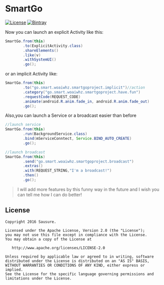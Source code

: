 # SmartGo
[![License](https://img.shields.io/badge/license-Apache%202.0-blue.svg)](https://github.com/Sausure/SmartGo/blob/master/LICENSE.txt)
[![Bintray](https://img.shields.io/bintray/v/sausure/maven/SmartGo.svg?maxAge=2592000)](https://github.com/Sausure/SmartGo)

Now you can launch an explicit Activity like this:
```java
SmartGo.from(this)
        .to(ExplicitActivity.class)
        .shareElements()
        .like(v)
        .withSystemUI()
        .go();
```
or an implicit Activity like:
```java
SmartGo.from(this)
        .to("go.smart.woaiwhz.smartgoproject.implicit")//action
        .category("go.smart.woaiwhz.smartgoproject.have.fun")
        .requestCode(REQUEST_CODE)
        .animate(android.R.anim.fade_in, android.R.anim.fade_out)
        .go();
```
Also,you can launch a Service or a broadcast easier than before
```java
//launch service
SmartGo.from(this)
        .run(BackgroundService.class)
        .bind(mServiceConntect, Service.BIND_AUTO_CREATE)
        .go();

//launch broadcast
SmartGo.from(this)
        .send("go.smart.woaiwhz.smartgoproject.broadcast")
        .extras()
        .with(REQUEST_STRING,"I'm a broadcast!")
        .then()
        .go();
```
> I will add more features by this funny way in the future and I wish you can tell me how I can do better!

License
-------

    Copyright 2016 Sausure.

    Licensed under the Apache License, Version 2.0 (the "License");
    you may not use this file except in compliance with the License.
    You may obtain a copy of the License at

       http://www.apache.org/licenses/LICENSE-2.0

    Unless required by applicable law or agreed to in writing, software
    distributed under the License is distributed on an "AS IS" BASIS,
    WITHOUT WARRANTIES OR CONDITIONS OF ANY KIND, either express or implied.
    See the License for the specific language governing permissions and
    limitations under the License.
